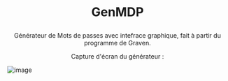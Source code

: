 # <p align="center">GenMDP</p>

<p align="center">Générateur de Mots de passes avec intefrace graphique, fait à partir du programme de Graven.</p>
<p align="center">Capture d'écran du générateur : </p>

![image](https://github.com/user-attachments/assets/acb6b0bf-eacc-4f3d-98ad-0b20325e03b0)

